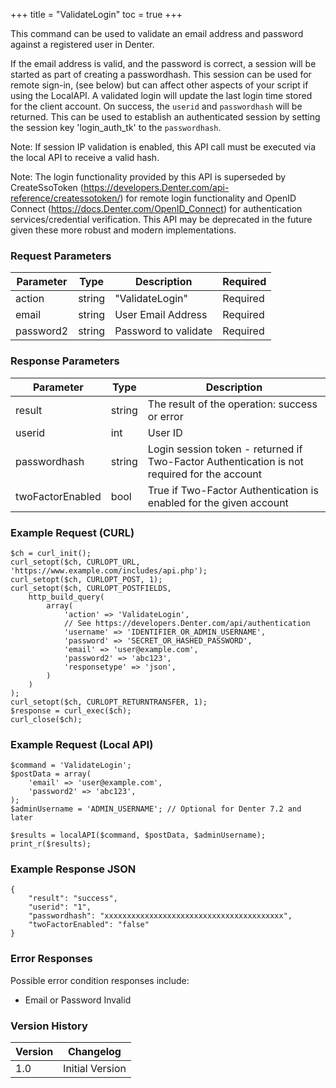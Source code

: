 +++
title = "ValidateLogin"
toc = true
+++

This command can be used to validate an email address and password against a registered user in Denter.

If the email address is valid, and the password is correct, a session will be started as part of creating
a passwordhash. This session can be used for remote sign-in, (see below) but can affect other aspects of
your script if using the LocalAPI. A validated login will update the last login time stored for the
client account. On success, the `userid` and `passwordhash` will be returned. This can be used to establish
an authenticated session by setting the session key 'login_auth_tk' to the `passwordhash`.

Note: If session IP validation is enabled, this API call must be executed via the local API to receive
a valid hash.

Note: The login functionality provided by this API is superseded by
CreateSsoToken (https://developers.Denter.com/api-reference/createssotoken/) for remote login
functionality and OpenID Connect (https://docs.Denter.com/OpenID_Connect) for authentication
services/credential verification. This API may be deprecated in the future given these more robust
and modern implementations.

### Request Parameters

| Parameter | Type | Description | Required |
| --------- | ---- | ----------- | -------- |
| action | string | "ValidateLogin" | Required |
| email | string | User Email Address | Required |
| password2 | string | Password to validate | Required |

### Response Parameters

| Parameter | Type | Description |
| --------- | ---- | ----------- |
| result | string | The result of the operation: success or error |
| userid | int | User ID |
| passwordhash | string | Login session token - returned if Two-Factor Authentication is not required for the account |
| twoFactorEnabled | bool | True if Two-Factor Authentication is enabled for the given account |


### Example Request (CURL)

```
$ch = curl_init();
curl_setopt($ch, CURLOPT_URL, 'https://www.example.com/includes/api.php');
curl_setopt($ch, CURLOPT_POST, 1);
curl_setopt($ch, CURLOPT_POSTFIELDS,
    http_build_query(
        array(
            'action' => 'ValidateLogin',
            // See https://developers.Denter.com/api/authentication
            'username' => 'IDENTIFIER_OR_ADMIN_USERNAME',
            'password' => 'SECRET_OR_HASHED_PASSWORD',
            'email' => 'user@example.com',
            'password2' => 'abc123',
            'responsetype' => 'json',
        )
    )
);
curl_setopt($ch, CURLOPT_RETURNTRANSFER, 1);
$response = curl_exec($ch);
curl_close($ch);
```


### Example Request (Local API)

```
$command = 'ValidateLogin';
$postData = array(
    'email' => 'user@example.com',
    'password2' => 'abc123',
);
$adminUsername = 'ADMIN_USERNAME'; // Optional for Denter 7.2 and later

$results = localAPI($command, $postData, $adminUsername);
print_r($results);
```


### Example Response JSON

```
{
    "result": "success",
    "userid": "1",
    "passwordhash": "xxxxxxxxxxxxxxxxxxxxxxxxxxxxxxxxxxxxxxxx",
    "twoFactorEnabled": "false"
}
```


### Error Responses

Possible error condition responses include:

* Email or Password Invalid


### Version History

| Version | Changelog |
| ------- | --------- |
| 1.0 | Initial Version |
